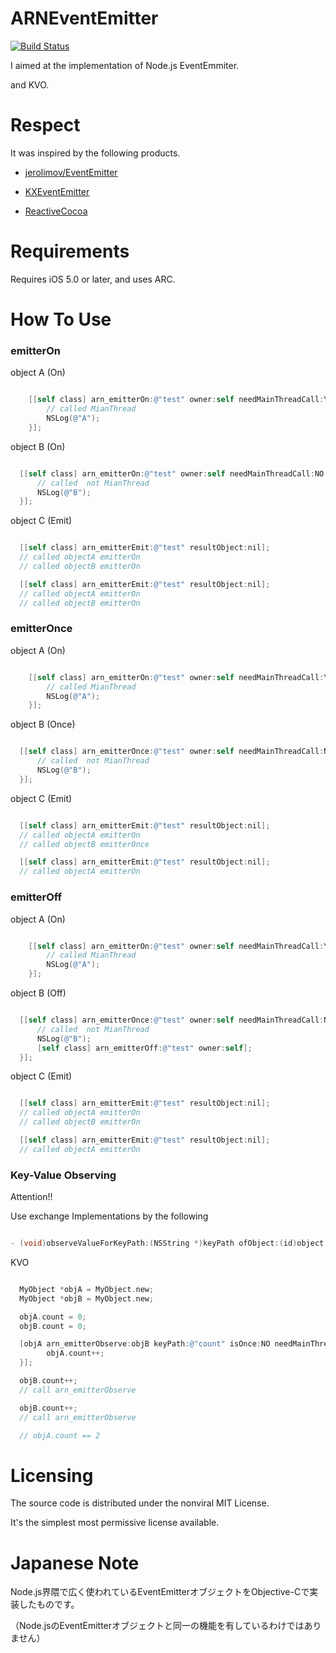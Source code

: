 ARNEventEmitter
======================

[![Build Status](https://travis-ci.org/xxxAIRINxxx/ARNEventEmitter.svg?branch=master)](https://travis-ci.org/xxxAIRINxxx/ARNEventEmitter)

I aimed at the implementation of Node.js EventEmmiter.

and KVO.


Respect
============

It was inspired by the following products.

* [jerolimov/EventEmitter](https://github.com/jerolimov/EventEmitter)

* [KXEventEmitter](https://github.com/keroxp/KXEventEmitter)

* [ReactiveCocoa](https://github.com/ReactiveCocoa/ReactiveCocoa)


Requirements
============

Requires iOS 5.0 or later, and uses ARC.


How To Use
============

### emitterOn

object A (On)
```objectivec

    [[self class] arn_emitterOn:@"test" owner:self needMainThreadCall:YES callbackBlock:^(id resultObject){
        // called MianThread
        NSLog(@"A");
    }];

```

object B (On)
```objectivec

  [[self class] arn_emitterOn:@"test" owner:self needMainThreadCall:NO callbackBlock:^(id resultObject){
      // called  not MianThread
      NSLog(@"B");
  }];

```

object C (Emit)
```objectivec

  [[self class] arn_emitterEmit:@"test" resultObject:nil];
  // called objectA emitterOn
  // called objectB emitterOn

  [[self class] arn_emitterEmit:@"test" resultObject:nil];
  // called objectA emitterOn
  // called objectB emitterOn

```

### emitterOnce

object A (On)
```objectivec

    [[self class] arn_emitterOn:@"test" owner:self needMainThreadCall:YES callbackBlock:^(id resultObject){
        // called MianThread
        NSLog(@"A");
    }];

```

object B (Once)
```objectivec

  [[self class] arn_emitterOnce:@"test" owner:self needMainThreadCall:NO callbackBlock:^(id resultObject){
      // called  not MianThread
      NSLog(@"B");
  }];

```

object C (Emit)
```objectivec

  [[self class] arn_emitterEmit:@"test" resultObject:nil];
  // called objectA emitterOn
  // called objectB emitterOnce

  [[self class] arn_emitterEmit:@"test" resultObject:nil];
  // called objectA emitterOn

```

### emitterOff

object A (On)
```objectivec

    [[self class] arn_emitterOn:@"test" owner:self needMainThreadCall:YES callbackBlock:^(id resultObject){
        // called MianThread
        NSLog(@"A");
    }];

```

object B (Off)
```objectivec

  [[self class] arn_emitterOnce:@"test" owner:self needMainThreadCall:NO callbackBlock:^(id resultObject){
      // called  not MianThread
      NSLog(@"B");
      [self class] arn_emitterOff:@"test" owner:self];
  }];

```

object C (Emit)
```objectivec

  [[self class] arn_emitterEmit:@"test" resultObject:nil];
  // called objectA emitterOn
  // called objectB emitterOn

  [[self class] arn_emitterEmit:@"test" resultObject:nil];
  // called objectA emitterOn

```

### Key-Value Observing

Attention!!

Use exchange Implementations by the following

```objectivec

- (void)observeValueForKeyPath:(NSString *)keyPath ofObject:(id)object change:(NSDictionary *)change context:(void *)context

```

KVO
```objectivec

  MyObject *objA = MyObject.new;
  MyObject *objB = MyObject.new;

  objA.count = 0;
  objB.count = 0;

  [objA arn_emitterObserve:objB keyPath:@"count" isOnce:NO needMainThreadCall:NO callbackBlock:^(id resutObject) {
        objA.count++;
  }];

  objB.count++;
  // call arn_emitterObserve

  objB.count++;
  // call arn_emitterObserve

  // objA.count == 2


```


Licensing
============

The source code is distributed under the nonviral MIT License.

 It's the simplest most permissive license available.


Japanese Note
============

Node.js界隈で広く使われているEventEmitterオブジェクトをObjective-Cで実装したものです。

（Node.jsのEventEmitterオブジェクトと同一の機能を有しているわけではありません）
